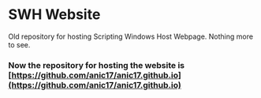 # SWH Website

Old repository for hosting Scripting Windows Host Webpage. Nothing more to see.


### Now the repository for hosting the website is [https://github.com/anic17/anic17.github.io](https://github.com/anic17/anic17.github.io)
